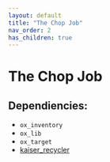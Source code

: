 ```yaml
---
layout: default
title: "The Chop Job"
nav_order: 2
has_children: true
---
```


# The Chop Job
## Dependiencies:

- `ox_inventory`
- `ox_lib`
- `ox_target`
- [kaiser_recycler](https://kaiser-shop.tebex.io/package/6496196)
